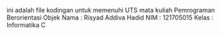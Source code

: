 ini adalah file kodingan untuk memenuhi UTS mata kuliah Pemrograman Berorientasi Objek
Nama  : Risyad Addiva Hadid
NIM   : 121705015
Kelas : Informatika C
